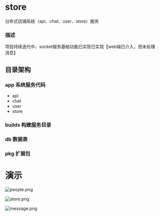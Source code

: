 # store
分布式店铺系统（api、chat、user、store）服务
### 描述
项目持续迭代中，socket服务基础功能已实现已实现【web端已介入，但未处理消息】

## 目录架构
### app     系统服务代码
* api
* chat
* user
* store
### builds  构建服务目录
### db  数据表
### pkg 扩展包



# 演示
![people.png](https://raw.githubusercontent.com/CNSDPan/store/master/static/images/people.png)

![store.png](https://raw.githubusercontent.com/CNSDPan/store/master/static/images/store.png)

![message.png](https://raw.githubusercontent.com/CNSDPan/store/master/static/images/message.png)